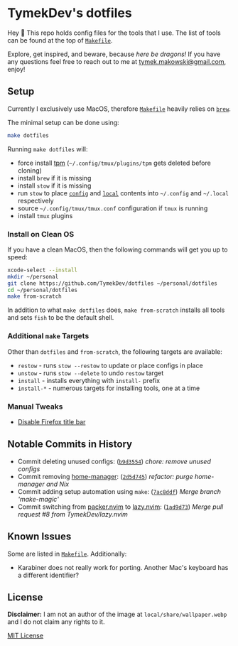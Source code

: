 # TymekDev's dotfiles

Hey 👋 This repo holds config files for the tools that I use.
The list of tools can be found at the top of [`Makefile`][].

[`Makefile`]: Makefile

Explore, get inspired, and beware, because _here be dragons!_
If you have any questions feel free to reach out to me at tymek.makowski@gmail.com, enjoy!

## Setup

Currently I exclusively use MacOS, therefore [`Makefile`][] heavily relies on [`brew`][].

[`brew`]: https://brew.sh/

The minimal setup can be done using:

```sh
make dotfiles
```

Running `make dotfiles` will:
- force install [tpm][] (`~/.config/tmux/plugins/tpm` gets deleted before cloning)
- install `brew` if it is missing
- install `stow` if it is missing
- run `stow` to place [`config`](config) and [`local`](local) contents into `~/.config` and `~/.local` respectively
- source `~/.config/tmux/tmux.conf` configuration if `tmux` is running
- install `tmux` plugins

[tpm]: https://github.com/tmux-plugins/tpm

### Install on Clean OS

If you have a clean MacOS, then the following commands will get you up to speed:

```sh
xcode-select --install
mkdir ~/personal
git clone https://github.com/TymekDev/dotfiles ~/personal/dotfiles
cd ~/personal/dotfiles
make from-scratch
```

In addition to what `make dotfiles` does, `make from-scratch` installs all tools and sets `fish` to be the default shell.

### Additional `make` Targets

Other than `dotfiles` and `from-scratch`, the following targets are available:
- `restow` - runs `stow --restow` to update or place configs in place
- `unstow` - runs `stow --delete` to undo `restow` target
- `install` - installs everything with `install-` prefix
- `install-*` - numerous targets for installing tools, one at a time

### Manual Tweaks

- [Disable Firefox title bar][]

[Disable Firefox title bar]: https://blog.tymek.dev/firefox-css-2

## Notable Commits in History

- Commit deleting unused configs: ([`b9d3554`][]) _chore: remove unused configs_
- Commit removing [home-manager][]: ([`2d5d745`][]) _refactor: purge home-manager and Nix_
- Commit adding setup automation using `make`: ([`7ac8ddf`][]) _Merge branch 'make-magic'_
- Commit switching from [packer.nvim][] to [lazy.nvim][]: ([`1ad9d73`][]) _Merge pull request #8 from TymekDev/lazy.nvim_

[`b9d3554`]: https://github.com/TymekDev/dotfiles/commit/b9d35545c8cac900655c77b28ea1eb28c4b3e0ce
[home-manager]: https://github.com/nix-community/home-manager
[`2d5d745`]: https://github.com/TymekDev/dotfiles/commit/2d5d74539d6d9e3f77b0ebee929179ddf1538112
[`7ac8ddf`]: https://github.com/TymekDev/dotfiles/commit/7ac8ddfef4f80cf7da00452e4f4b3777b2b016f1
[packer.nvim]: https://github.com/wbthomason/packer.nvim
[lazy.nvim]: https://github.com/folke/lazy.nvim
[`1ad9d73`]: https://github.com/TymekDev/dotfiles/commit/1ad9d73abd3099247377322dea3b3524c8dd77f3

## Known Issues
Some are listed in [`Makefile`][]. Additionally:

- Karabiner does not really work for porting. Another Mac's keyboard has a
  different identifier?

## License

**Disclaimer:** I am not an author of the image at `local/share/wallpaper.webp` and I do not claim any rights to it.

[MIT License](LICENSE.md)

